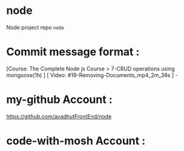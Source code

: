 # node 
Node project repo `node` 

# Commit message format : 
[Course: The Complete Node js Course > 7-CRUD operations using mongoose(1h) ] [ Video: #19-Removing-Documents_mp4_2m_38s ] - 


# my-github Account : 
https://github.com/avadhutFrontEnd/node 

# code-with-mosh Account : 
